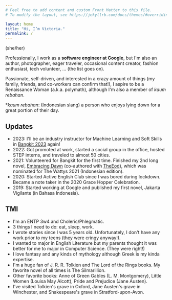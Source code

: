 ```yaml
---
# Feel free to add content and custom Front Matter to this file.
# To modify the layout, see https://jekyllrb.com/docs/themes/#overriding-theme-defaults

layout: home
title: "Hi, I’m Victoria."
permalink: /
---
```


(she/her)

Professionally, I work as a **software engineer at Google**, but I'm also an author, photographer, eager traveler, occasional content creator, fashion enthusiast, tech volunteer, ... (the list goes on).

Passionate, self-driven, and interested in a crazy amount of things (my family, friends, and co-workers can confirm that!), I aspire to be a Renaissance Woman (a.k.a. polymath), although I'm also a member of *kaum rebahan*.

**kaum rebahan*: (Indonesian slang) a person who enjoys lying down for a great portion of their day.

## Updates
* 2023: I'll be an industry instructor for Machine Learning and Soft Skills in [Bangkit 2023](https://grow.google/intl/id_id/bangkit/?tab=machine-learning) again!
* 2022: Got promoted at work, started a social group in the office, hosted STEP interns, and traveled to almost 50 cities.
* 2021: Volunteered for Bangkit for the first time. Finished my 2nd long novel, [Embracing Dawn](https://www.wattpad.com/story/254253425-embracing-dawn-v-%E2%9C%93) (co-authored with [TheEod](https://www.wattpad.com/user/TheEod)), which was nominated for The Wattys 2021 (Indonesian edition).
* 2020: Started Active English Club since I was bored during lockdown. Became a note taker in the 2020 Grace Hopper Celebration.
* 2019: Started working at Google and published my first novel, Jakarta Vigilante (in Bahasa Indonesia).

## TMI
* I'm an ENTP 3w4 and Choleric/Phlegmatic.
* 3 things I need to do: eat, sleep, work.
* I wrote stories since I was 5 years old. Unfortunately, I don't have any work prior to my teens (they were cringy anyway!).
* I wanted to major in English Literature but my parents thought it was better for me to major in Computer Science. (They were right!)
* I love fantasy and any kinds of mythology although Greek is my kinda expertise.
* I'm a huge fan of J. R. R. Tolkien and The Lord of the Rings books. My favorite novel of all times is The Silmarillion.
* Other favorite books: Anne of Green Gables (L. M. Montgomery), Little Women (Louisa May Alcott), Pride and Prejudice (Jane Austen).
* I've visited Tolkien's grave in Oxford, Jane Austen's grave in Winchester, and Shakespeare's grave in Stratford-upon-Avon.